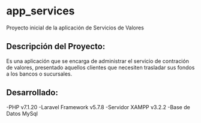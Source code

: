 # app_services
Proyecto inicial de la aplicación de Servicios de Valores

Descripción del Proyecto:
-------------------------
Es una aplicación que se encarga de administrar el servicio de contración de valores, presentado aquellos clientes que necesiten trasladar
sus fondos a los bancos o sucursales.

Desarrollado:
------------
-PHP v7.1.20
-Laravel Framework v5.7.8
-Servidor XAMPP v3.2.2 
-Base de Datos MySql
